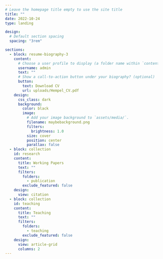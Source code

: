 ```yaml
---
# Leave the homepage title empty to use the site title
title: ""
date: 2022-10-24
type: landing

design:
  # Default section spacing
  spacing: "3rem"

sections:
  - block: resume-biography-3
    content:
      # Choose a user profile to display (a folder name within `content/authors/`)
      username: admin
      text: ""
      # Show a call-to-action button under your biography? (optional)
      button:
        text: Download CV
        url: uploads/Hempel_CV.pdf
    design:
      css_class: dark
      background:
        color: black
        image:
          # Add your image background to `assets/media/`.
          filename: maybebackground.png
          filters:
            brightness: 1.0
          size: cover
          position: center
          parallax: false
  - block: collection
    id: research
    content:
      title: Working Papers
      text: ""
      filters:
        folders:
          - publication
        exclude_featured: false
    design:
      view: citation
  - block: collection
    id: teaching
    content:
      title: Teaching
      text: ""
      filters:
        folders:
          - teaching
        exclude_featured: false
    design:
      view: article-grid
      columns: 2
---
```

